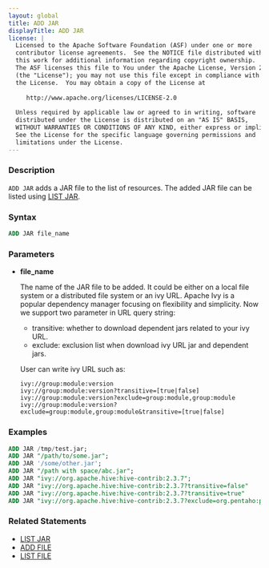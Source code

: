 ```yaml
---
layout: global
title: ADD JAR
displayTitle: ADD JAR
license: |
  Licensed to the Apache Software Foundation (ASF) under one or more
  contributor license agreements.  See the NOTICE file distributed with
  this work for additional information regarding copyright ownership.
  The ASF licenses this file to You under the Apache License, Version 2.0
  (the "License"); you may not use this file except in compliance with
  the License.  You may obtain a copy of the License at
 
     http://www.apache.org/licenses/LICENSE-2.0
 
  Unless required by applicable law or agreed to in writing, software
  distributed under the License is distributed on an "AS IS" BASIS,
  WITHOUT WARRANTIES OR CONDITIONS OF ANY KIND, either express or implied.
  See the License for the specific language governing permissions and
  limitations under the License.
---
```


### Description

`ADD JAR` adds a JAR file to the list of resources. The added JAR file can be listed using [LIST JAR](sql-ref-syntax-aux-resource-mgmt-list-jar.html).

### Syntax

```sql
ADD JAR file_name
```

### Parameters

* **file_name**

    The name of the JAR file to be added. It could be either on a local file system or a distributed file system or an ivy URL.
    Apache Ivy is a popular dependency manager focusing on flexibility and simplicity. Now we support two parameter in URL query string:

     * transitive: whether to download dependent jars related to your ivy URL.
     * exclude: exclusion list when download ivy URL jar and dependent jars.

    User can write ivy URL such as:

      ivy://group:module:version
      ivy://group:module:version?transitive=[true|false]
      ivy://group:module:version?exclude=group:module,group:module
      ivy://group:module:version?exclude=group:module,group:module&transitive=[true|false]
        
### Examples

```sql
ADD JAR /tmp/test.jar;
ADD JAR "/path/to/some.jar";
ADD JAR '/some/other.jar';
ADD JAR "/path with space/abc.jar";
ADD JAR "ivy://org.apache.hive:hive-contrib:2.3.7";
ADD JAR "ivy://org.apache.hive:hive-contrib:2.3.7?transitive=false"
ADD JAR "ivy://org.apache.hive:hive-contrib:2.3.7?transitive=true"
ADD JAR "ivy://org.apache.hive:hive-contrib:2.3.7?exclude=org.pentaho:pentaho-aggdesigner-algorithm&transitive=true"
```

### Related Statements

* [LIST JAR](sql-ref-syntax-aux-resource-mgmt-list-jar.html)
* [ADD FILE](sql-ref-syntax-aux-resource-mgmt-add-file.html)
* [LIST FILE](sql-ref-syntax-aux-resource-mgmt-list-file.html)

